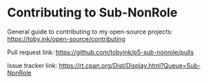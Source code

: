 # Contributing to Sub-NonRole

General guide to contributing to my open-source projects:
https://toby.ink/open-source/contributing

Pull request link:
https://github.com/tobyink/p5-sub-nonrole/pulls

Issue tracker link:
https://rt.cpan.org/Dist/Display.html?Queue=Sub-NonRole
